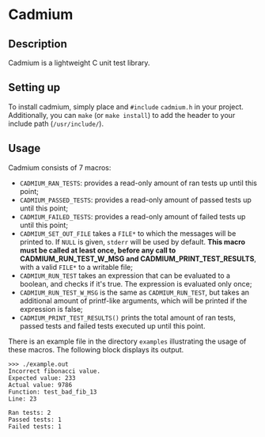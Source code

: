 # Cadmium

## Description
Cadmium is a lightweight C unit test library.

## Setting up
To install cadmium, simply place and `#include` `cadmium.h` in your project.
Additionally, you can `make` (or `make install`) to add the header to your include path (`/usr/include/`).

## Usage
Cadmium consists of 7 macros:
- `CADMIUM_RAN_TESTS`: provides a read-only amount of ran tests up until this point;
- `CADMIUM_PASSED_TESTS`: provides a read-only amount of passed tests up until this point;
- `CADMIUM_FAILED_TESTS`: provides a read-only amount of failed tests up until this point;
- `CADMIUM_SET_OUT_FILE` takes a `FILE*` to which the messages will be printed to. If `NULL` is given, `stderr` will be used by default. __This macro must be called at least once, before any call to CADMIUM_RUN_TEST_W_MSG and CADMIUM_PRINT_TEST_RESULTS__, with a valid `FILE*` to a writable file;
- `CADMIUM_RUN_TEST` takes an expression that can be evaluated to a boolean, and checks if it's true. The expression is evaluated only once;
- `CADMIUM_RUN_TEST_W_MSG` is the same as `CADMIUM_RUN_TEST`, but takes an additional amount of printf-like arguments, which will be printed if the expression is false;
- `CADMIUM_PRINT_TEST_RESULTS()` prints the total amount of ran tests, passed tests and failed tests executed up until this point.

There is an example file in the directory `examples` illustrating the usage of these macros. The following block displays its output.
```
>>> ./example.out
Incorrect fibonacci value.
Expected value: 233
Actual value: 9786
Function: test_bad_fib_13
Line: 23

Ran tests: 2
Passed tests: 1
Failed tests: 1
```
